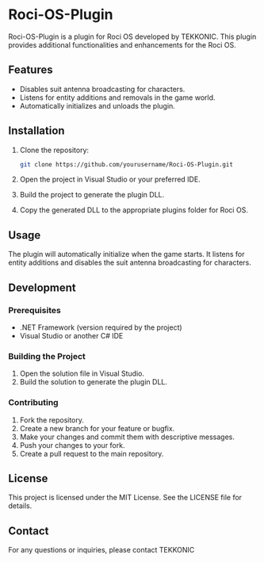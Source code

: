 # Roci-OS-Plugin

Roci-OS-Plugin is a plugin for Roci OS developed by TEKKONIC. This plugin provides additional functionalities and enhancements for the Roci OS.

## Features

- Disables suit antenna broadcasting for characters.
- Listens for entity additions and removals in the game world.
- Automatically initializes and unloads the plugin.

## Installation

1. Clone the repository:
    ```sh
    git clone https://github.com/yourusername/Roci-OS-Plugin.git
    ```

2. Open the project in Visual Studio or your preferred IDE.

3. Build the project to generate the plugin DLL.

4. Copy the generated DLL to the appropriate plugins folder for Roci OS.

## Usage

The plugin will automatically initialize when the game starts. It listens for entity additions and disables the suit antenna broadcasting for characters.

## Development

### Prerequisites

- .NET Framework (version required by the project)
- Visual Studio or another C# IDE

### Building the Project

1. Open the solution file in Visual Studio.
2. Build the solution to generate the plugin DLL.

### Contributing

1. Fork the repository.
2. Create a new branch for your feature or bugfix.
3. Make your changes and commit them with descriptive messages.
4. Push your changes to your fork.
5. Create a pull request to the main repository.

## License

This project is licensed under the MIT License. See the LICENSE file for details.

## Contact

For any questions or inquiries, please contact TEKKONIC 